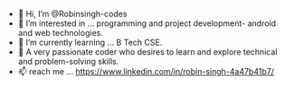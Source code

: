 - 👋 Hi, I’m @Robinsingh-codes
- 👀 I’m interested in ... programming and project development- android and web technologies.
- 🌱 I’m currently learning ...  B Tech CSE.
- 💞️ A very passionate coder who desires to learn and explore technical and problem-solving skills.
- 📫  reach me ... https://www.linkedin.com/in/robin-singh-4a47b41b7/

<!---
Robinsingh-codes/Robinsingh-codes is a ✨ special ✨ repository because its `README.md` (this file) appears on your GitHub profile.
You can click the Preview link to take a look at your changes.
--->
